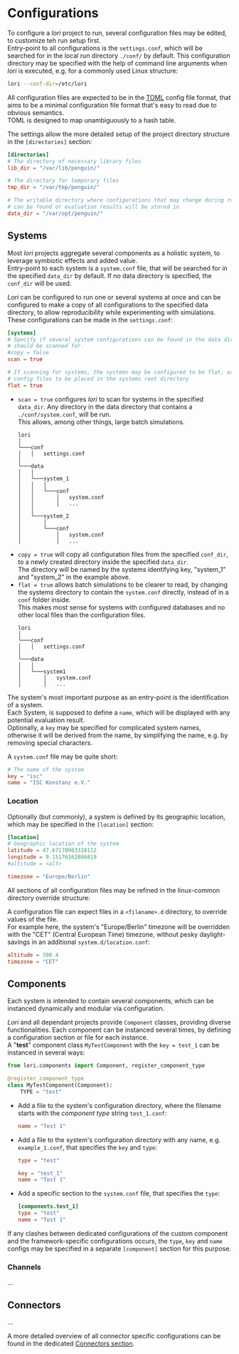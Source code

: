 # Configurations

To configure a *lori* project to run, several configuration files may be edited, to customize teh run setup first.  
Entry-point to all configurations is the `settings.conf`, which will be searched for in the local run directory
`./conf/` by default. This configuration directory may be specified with the help of command line arguments when *lori*
is executed, e.g. for a commonly used Linux structure:

```bash
lori --conf-dir=/etc/lori
```

All configuration files are expected to be in the [TOML](https://toml.io/en/) config file format, that aims to be a
minimal configuration file format that's easy to read due to obvious semantics.  
TOML is designed to map unambiguously to a hash table.

The settings allow the more detailed setup of the project directory structure in the `[directories]` section:

```toml
[directories]
# The directory of necessary library files
lib_dir = "/var/lib/penguin/"

# The directory for temporary files
tmp_dir = "/var/tmp/penguin/"

# The writable directory where configurations that may change during runtime
# can be found or evaluation results will be stored in
data_dir = "/var/opt/penguin/"
```


## Systems

Most *lori* projects aggregate several components as a holistic system, to leverage symbiotic effects and added value.  
Entry-point to each system is a `system.conf` file, that will be searched for in the specified `data_dir` by default.
If no data directory is specified, the `conf_dir` will be used.

*Lori* can be configured to run one or several systems at once and can be configured to make a copy of all
configurations to the specified data directory, to allow reproducibility while experimenting with simulations.  
These configurations can be made in the `settings.conf`:

```toml
[systems]
# Specify if several system configurations can be found in the data directory and
# should be scanned for.
#copy = false
scan = true

# If scanning for systems, the systems may be configured to be flat, expecting
# config files to be placed in the systems root directory
flat = true
```

 - `scan = true` configures *lori* to scan for systems in the specified `data_dir`. Any directory in the data
    directory that contains a `./conf/system.conf`, will be run.  
    This allows, among other things, large batch
    simulations.
    ```
    lori
    │
    └───conf
    │   │   settings.conf
    │  
    └───data
    │   │  
    │   └───system_1
    │   │   │  
    │   │   └───conf
    │   │       │   system.conf
    │   │       │   ...
    │   │  
    │   └───system_2
    │       │  
    │       └───conf
    │           │   system.conf
    │           │   ...
    ```
 - `copy = true` will copy all configuration files from the specified `conf_dir`, to a newly created
    directory inside the specified `data_dir`.  
    The directory will be named by the systems identifying key, "system_1" and "system_2" in the example above.
 - `flat = true` allows batch simulations to be clearer to read, by changing the systems directory to contain the
    `system.conf` directly, instead of in a `conf` folder inside.  
    This makes most sense for systems with configured databases and no other local files than the configuration files.
    ```
    lori
    │
    └───conf
    │   │   settings.conf
    │  
    └───data
    │   │  
    │   └───system1
    │       │   system.conf
    │       │   ...
    ```

The system's most important purpose as an entry-point is the identification of a system.  
Each System, is supposed to define a `name`, which will be displayed with any potential evaluation result.  
Optionally, a `key` may be specified for complicated system names, otherwise it will be derived from the name,
by simplifying the name, e.g. by removing special characters.

A `system.conf` file may be quite short:

```toml
# The name of the system
key = "isc"
name = "ISC Konstanz e.V."
```


### Location

Optionally (but commonly), a system is defined by its geographic location, which may be specified in the `[location]`
section:

```toml
[location]
# Geographic location of the system
latitude = 47.67170903328112
longitude = 9.15176162866819
#altitude = <alt>

timezone = "Europe/Berlin"
```

All sections of all configuration files may be refined in the linux-common directory override structure:

A configuration file can expect files in a `<filename>.d` directory, to override values of the file.  
For example here, the system's "Europe/Berlin" timezone will be overridden with the "CET" (Central European Time)
timezone, without pesky daylight-savings in an additional `system.d/location.conf`:

```toml
altitude = 398.4
timezone = "CET"
```


## Components

Each system is intended to contain several components, which can be instanced dynamically and modular via configuration.

*Lori* and all dependant projects provide `Component` classes, providing diverse functionalities. Each component can be
instanced several times, by defining a configuration section or file for each instance.  
A "**test**" component class `MyTestComponent` with the `key = test_1` can be instanced in several ways:

```python
from lori.components import Component, register_component_type

@register_component_type
class MyTestComponent(Component):
    TYPE = "test"
```

 - Add a file to the system's configuration directory, where the filename starts with the *component type* string
   `test_1.conf`:
    ```toml
    name = "Test 1"
    ```
 - Add a file to the system's configuration directory with any name, e.g. `example_1.conf`,
   that specifies the `key` and `type`:
    ```toml
    type = "test"

    key = "test_1"
    name = "Test 1"
    ```
 - Add a specific section to the `system.conf` file, that specifies the `type`:
    ```toml
    [components.test_1]
    type = "test"
    name = "Test 1"
    ```

If any clashes between dedicated configurations of the custom component and the framework-specific configurations occurs,
the `type`, `key` and `name` configs may be specified in a separate `[component]` section for this purpose.


### Channels

...

## Connectors

...

A more detailed overview of all connector specific configurations can be found in the
dedicated [Connectors section](../connectors/index.md).
